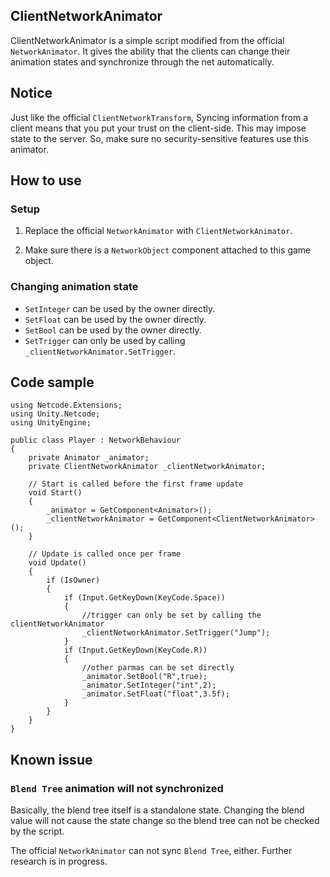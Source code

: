 ## ClientNetworkAnimator

ClientNetworkAnimator is a simple script modified from the official ``NetworkAnimator``. It gives the ability that the clients can change their animation states and synchronize through the net automatically.

## Notice

Just like the official ``ClientNetworkTransform``, Syncing information from a client means that you put your trust on the client-side. This may impose state to the server. So, make sure no security-sensitive features use this animator.

## How to use

### Setup
1. Replace the official ``NetworkAnimator`` with `ClientNetworkAnimator`.

1. Make sure there is a ``NetworkObject`` component attached to this game object.

### Changing animation state
* ``SetInteger`` can be used by the owner directly.
* ``SetFloat`` can be used by the owner directly.
* ``SetBool`` can be used by the owner directly.
* ``SetTrigger`` can only be used by calling ``_clientNetworkAnimator.SetTrigger``.

## Code sample

```
using Netcode.Extensions;
using Unity.Netcode;
using UnityEngine;

public class Player : NetworkBehaviour
{
    private Animator _animator;
    private ClientNetworkAnimator _clientNetworkAnimator;
    
    // Start is called before the first frame update
    void Start()
    {
        _animator = GetComponent<Animator>();
        _clientNetworkAnimator = GetComponent<ClientNetworkAnimator>();
    }

    // Update is called once per frame
    void Update()
    {
        if (IsOwner)
        {
            if (Input.GetKeyDown(KeyCode.Space))
            {
                //trigger can only be set by calling the clientNetworkAnimator
                _clientNetworkAnimator.SetTrigger("Jump");
            }
            if (Input.GetKeyDown(KeyCode.R))
            {
                //other parmas can be set directly
                _animator.SetBool("R",true);
                _animator.SetInteger("int",2);
                _animator.SetFloat("float",3.5f);
            }
        }
    }
}

```



## Known issue

### ``Blend Tree`` animation will not synchronized

Basically, the blend tree itself is a standalone state. Changing the blend value will not cause the state change so the blend tree can not be checked by the script. 

The official ``NetworkAnimator`` can not sync ``Blend Tree``, either.
Further research is in progress.

